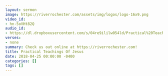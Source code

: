 ```yaml
---
layout: sermon
image: https://riverrochester.com/assets/img/logos/logo-16x9.png
video_id:
- hn-5oVHt82Q
audio_id:
- https://dl.dropboxusercontent.com/s/04re9ililw054ld/Practical%20Teachings%20Of%20Jesus.mp3?dl=0
verses:
- none
summary: Check us out online at https://riverrochester.com!
title: Practical Teachings Of Jesus
date: 2018-04-25 00:00:00 -0400
categories: []
tags: []
---
```

